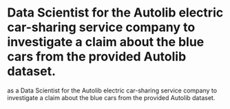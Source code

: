 #  Data Scientist for the Autolib electric car-sharing service company to investigate a claim about the blue cars from the provided Autolib dataset.

as a Data Scientist for the Autolib electric car-sharing service company to investigate a claim about the blue cars from the provided Autolib dataset.
